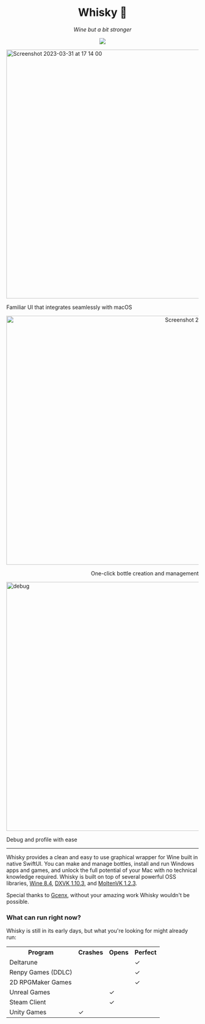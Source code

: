 <div align="center">

  # Whisky 🥃 
  *Wine but a bit stronger*
  
  ![](https://img.shields.io/github/actions/workflow/status/IsaacMarovitz/Whisky/SwiftLint.yml?style=for-the-badge)
</div>

<img width="650" alt="Screenshot 2023-03-31 at 17 14 00" src="https://user-images.githubusercontent.com/42140194/229232488-dbad85f4-cecb-45e1-a182-f737fe9d2b1f.png">

Familiar UI that integrates seamlessly with macOS

<div align="right">
  <img width="650" alt="Screenshot 2023-03-31 at 17 14 22" src="https://user-images.githubusercontent.com/42140194/229232557-07f78a79-f695-45f6-be45-15a5b2f3c053.png">

  One-click bottle creation and management
</div>

<img width="650" alt="debug" src="https://user-images.githubusercontent.com/42140194/229176642-57b80801-d29b-4123-b1c2-f3b31408ffc6.png">

Debug and profile with ease

---

Whisky provides a clean and easy to use graphical wrapper for Wine built in native SwiftUI. You can make and manage bottles, install and run Windows apps and games, and unlock the full potential of your Mac with no technical knowledge required. Whisky is built on top of several powerful OSS libraries, [Wine 8.4](https://github.com/Gcenx/macOS_Wine_builds/releases/tag/8.4), [DXVK 1.10.3](https://github.com/Gcenx/DXVK-macOS/releases/tag/v1.10.3), and [MoltenVK 1.2.3](https://github.com/KhronosGroup/MoltenVK/releases/tag/v1.2.3).

Special thanks to [Gcenx](https://github.com/Gcenx), without your amazing work Whisky wouldn't be possible.

<h3>What can run right now?</h3>

Whisky is still in its early days, but what you're looking for might already run:

<table>
  <tr>
    <th>Program</th>
    <th>Crashes</th>
    <th>Opens</th>
    <th>Perfect</th>
  </tr>
  <tr>
    <td>Deltarune</td>
    <td></td>
    <td></td>
    <td>✓</td>
  </tr>
  <tr>
    <td>Renpy Games (DDLC)</td>
    <td></td>
    <td></td>
    <td>✓</td>
  </tr>
  <tr>
    <td>2D RPGMaker Games</td>
    <td></td>
    <td></td>
    <td>✓</td>
  </tr>
  <tr>
    <td>Unreal Games</td>
    <td></td>
    <td>✓</td>
    <td></td>
  </tr>
    <tr>
    <td>Steam Client</td>
    <td></td>
    <td>✓</td>
    <td></td>
  </tr>
  <tr>
    <td>Unity Games</td>
    <td>✓</td>
    <td></td>
    <td></td>
  </tr>
</table>
